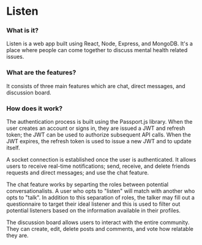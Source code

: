# Listen

### What is it?
Listen is a web app built using React, Node, Express, and MongoDB. It's a place where people can come together to discuss mental health related issues.

### What are the features?
It consists of three main features which are chat, direct messages, and discussion board.

### How does it work?
The authentication process is built using the Passport.js library. When the user creates an account or signs in, they are issued a JWT and refresh token; the JWT can be used to authorize subsequent API calls. When the JWT expires, the refresh token is used to issue a new JWT and to update itself.

A socket connection is established once the user is authenticated. It allows users to receive real-time notifications; send, receive, and delete friends requests and direct messages; and use the chat feature.

The chat feature works by separting the roles between potential conversationalists. A user who opts to "listen" will match with another who opts to "talk". In addition to this separation of roles, the talker may fill out a questionnaire to target their ideal listener and this is used to filter out potential listeners based on the information available in their profiles.

The discussion board allows users to interact with the entire community. They can create, edit, delete posts and comments, and vote how relatable they are.